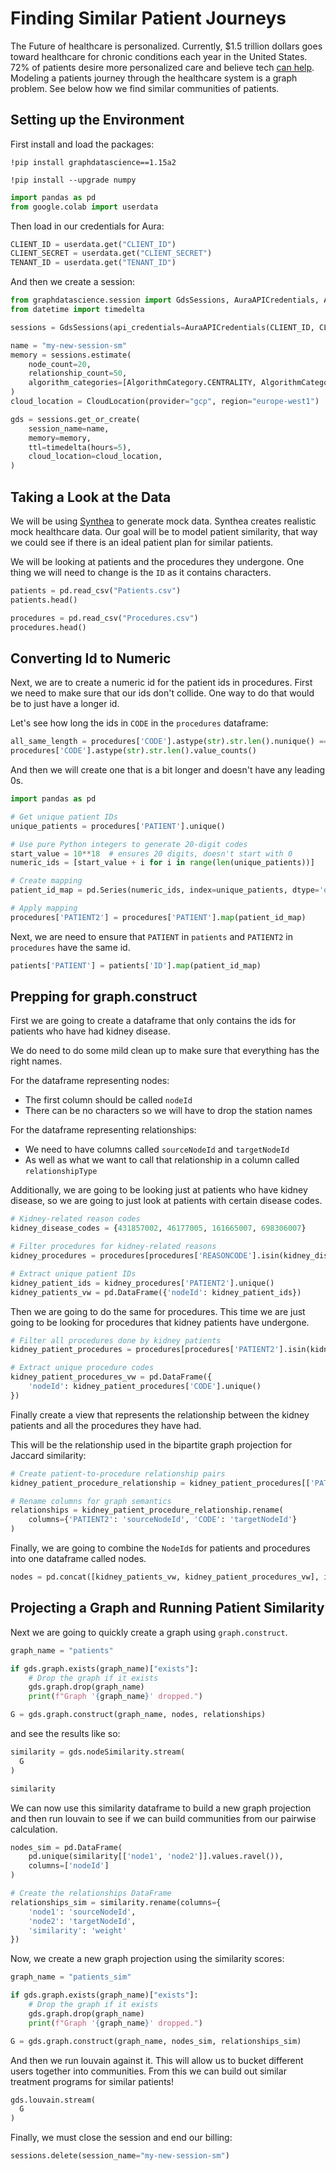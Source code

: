 # Finding Similar Patient Journeys

The Future of healthcare is personalized. Currently, $1.5 trillion dollars goes toward healthcare for chronic conditions each year in the United States. 72% of patients desire more personalized care and believe tech [can help](https://rendia.com/resources/insights/what-patients-want-personalized-healthcare-experiences/?utm_source=chatgpt.com). Modeling a patients journey through the healthcare system is a graph problem. See below how we find similar communities of patients. 

## Setting up the Environment

First install and load the packages:

```
!pip install graphdatascience==1.15a2
```

```
!pip install --upgrade numpy
```

```python
import pandas as pd
from google.colab import userdata
```

Then load in our credentials for Aura:

```python
CLIENT_ID = userdata.get("CLIENT_ID")
CLIENT_SECRET = userdata.get("CLIENT_SECRET")
TENANT_ID = userdata.get("TENANT_ID")
```

And then we create a session:

```python
from graphdatascience.session import GdsSessions, AuraAPICredentials, AlgorithmCategory, CloudLocation
from datetime import timedelta

sessions = GdsSessions(api_credentials=AuraAPICredentials(CLIENT_ID, CLIENT_SECRET, TENANT_ID))

name = "my-new-session-sm"
memory = sessions.estimate(
    node_count=20,
    relationship_count=50,
    algorithm_categories=[AlgorithmCategory.CENTRALITY, AlgorithmCategory.NODE_EMBEDDING],
)
cloud_location = CloudLocation(provider="gcp", region="europe-west1")

gds = sessions.get_or_create(
    session_name=name,
    memory=memory,
    ttl=timedelta(hours=5),
    cloud_location=cloud_location,
)
```

## Taking a Look at the Data

We will be using [Synthea](https://synthetichealth.github.io/synthea/) to generate mock data. Synthea creates realistic mock healthcare data. Our goal will be to model patient similarity, that way we could see if there is an ideal patient plan for similar patients.

We will be looking at patients and the procedures they undergone. One thing we will need to change is the `ID` as it contains characters.

```python
patients = pd.read_csv("Patients.csv")
patients.head()

procedures = pd.read_csv("Procedures.csv")
procedures.head()
```

## Converting Id to Numeric

Next, we are to create a numeric id for the patient ids in procedures. First we need to make sure that our ids don't collide. One way to do that would be to just have a longer id.

Let's see how long the ids in `CODE` in the `procedures` dataframe:

```python
all_same_length = procedures['CODE'].astype(str).str.len().nunique() == 1
procedures['CODE'].astype(str).str.len().value_counts()
```

And then we will create one that is a bit longer and doesn't have any leading 0s.

```python
import pandas as pd

# Get unique patient IDs
unique_patients = procedures['PATIENT'].unique()

# Use pure Python integers to generate 20-digit codes
start_value = 10**18  # ensures 20 digits, doesn't start with 0
numeric_ids = [start_value + i for i in range(len(unique_patients))]

# Create mapping
patient_id_map = pd.Series(numeric_ids, index=unique_patients, dtype='object')

# Apply mapping
procedures['PATIENT2'] = procedures['PATIENT'].map(patient_id_map)
```

Next, we are need to ensure that `PATIENT` in `patients` and `PATIENT2` in `procedures` have the same id.

```python
patients['PATIENT'] = patients['ID'].map(patient_id_map)
```

## Prepping for graph.construct
First we are going to create a dataframe that only contains the ids for patients who have had kidney disease.

We do need to do some mild clean up to make sure that everything has the right names.

For the dataframe representing nodes:
- The first column should be called `nodeId`
- There can be no characters so we will have to drop the station names

For the dataframe representing relationships:
- We need to have columns called `sourceNodeId` and `targetNodeId`
- As well as what we want to call that relationship in a column called `relationshipType`

Additionally, we are going to be looking just at patients who have kidney disease, so we are going to just look at patients with certain disease codes.

```python
# Kidney-related reason codes
kidney_disease_codes = {431857002, 46177005, 161665007, 698306007}

# Filter procedures for kidney-related reasons
kidney_procedures = procedures[procedures['REASONCODE'].isin(kidney_disease_codes)]

# Extract unique patient IDs
kidney_patient_ids = kidney_procedures['PATIENT2'].unique()
kidney_patients_vw = pd.DataFrame({'nodeId': kidney_patient_ids})
```

Then we are going to do the same for procedures. This time we are just going to be looking for procedures that kidney patients have undergone.

```python
# Filter all procedures done by kidney patients
kidney_patient_procedures = procedures[procedures['PATIENT2'].isin(kidney_patient_ids)]

# Extract unique procedure codes
kidney_patient_procedures_vw = pd.DataFrame({
    'nodeId': kidney_patient_procedures['CODE'].unique()
})
```

Finally create a view that represents the relationship between the kidney patients and all the procedures they have had.  

This will be the relationship used in the bipartite graph projection for Jaccard similarity:

```python
# Create patient-to-procedure relationship pairs
kidney_patient_procedure_relationship = kidney_patient_procedures[['PATIENT2', 'CODE']].drop_duplicates()

# Rename columns for graph semantics
relationships = kidney_patient_procedure_relationship.rename(
    columns={'PATIENT2': 'sourceNodeId', 'CODE': 'targetNodeId'}
)
```

Finally, we are going to combine the `NodeId`s for patients and procedures into one dataframe called nodes.

```python
nodes = pd.concat([kidney_patients_vw, kidney_patient_procedures_vw], ignore_index=True)
```

## Projecting a Graph and Running Patient Similarity

Next we are going to quickly create a graph using `graph.construct`.

```python
graph_name = "patients"

if gds.graph.exists(graph_name)["exists"]:
    # Drop the graph if it exists
    gds.graph.drop(graph_name)
    print(f"Graph '{graph_name}' dropped.")

G = gds.graph.construct(graph_name, nodes, relationships)
```

and see the results like so:

```python
similarity = gds.nodeSimilarity.stream(
  G
)

similarity
```

We can now use this similarity dataframe to build a new graph projection and then run louvain to see if we can build communities from our pairwise calculation.

```python
nodes_sim = pd.DataFrame(
    pd.unique(similarity[['node1', 'node2']].values.ravel()),
    columns=['nodeId']
)

# Create the relationships DataFrame
relationships_sim = similarity.rename(columns={
    'node1': 'sourceNodeId',
    'node2': 'targetNodeId',
    'similarity': 'weight'
})
```

Now, we create a new graph projection using the similarity scores:  

```python
graph_name = "patients_sim"

if gds.graph.exists(graph_name)["exists"]:
    # Drop the graph if it exists
    gds.graph.drop(graph_name)
    print(f"Graph '{graph_name}' dropped.")

G = gds.graph.construct(graph_name, nodes_sim, relationships_sim)
```

And then we run louvain against it. This will allow us to bucket different users together into communities. From this we can build out similar treatment programs for similar patients!

```python
gds.louvain.stream(
  G
)
```

Finally, we must close the session and end our billing:

```python
sessions.delete(session_name="my-new-session-sm")
```

